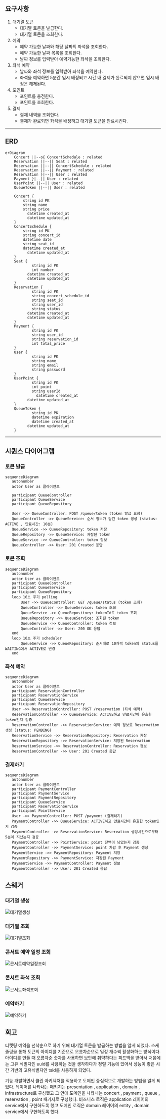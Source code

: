 ## 요구사항 
1. 대기열 토큰
   - 대기열 토큰을 발급한다.
   - 대기열 토큰을 조회한다.
2. 예약
   - 예약 가능한 날짜와 해당 날짜의 좌석을 조회한다.
   - 예약 가능한 날짜 목록을 조회한다.
   - 날짜 정보를 입력받아 예약가능한 좌석을 조회한다.
3. 좌석 예약
   - 날짜와 좌석 정보를 입력받아 좌석을 예약한다.
   - 좌석을 예약하면 5분간 임시 배정되고 시간 내 결제가 완료되지 않으면 임시 배정은 해제된다.
4. 포인트
   - 포인트를 충전한다.
   - 포인트를 조회한다.
5. 결제
   - 결제 내역을 조회한다.
   - 결제가 완료되면 좌석을 배정하고 대기열 토큰을 만료시킨다.

---

## ERD
```mermaid
erDiagram
    Concert ||--o{ ConcertSchedule : related
    Reservation ||--|| Seat : related
    Reservation ||--|| ConcertSchedule : related
    Reservation ||--|| Payment : related
    Reservation }|--|| User : related
    Payment }|--|| User : related 
    UserPoint ||--|| User : related
    QueueToken ||--|| User : related
    
    Concert {
        string id PK
        string name
        string price
	      datetime created_at
	      datetime updated_at
    }
    ConcertSchedule {
        string id PK
        string concert_id
        datetime date
        string seat_id
   	    datetime created_at
	      datetime updated_at
    }
    Seat {
		    string id PK
		    int number
	      datetime created_at
	      datetime updated_at 
    }
    Reservation {
		    string id PK
		    string concert_schedule_id
		    string seat_id
		    string user_id  
		    string status
	      datetime created_at
	      datetime updated_at
    }
    Payment {
		    string id PK
		    string user_id 
		    string reservation_id
		    int total_price
    }
    User {
		    string id PK
		    string name 
		    string email 
		    string password
    }
    UserPoint {
		    string id PK
		    int point
		    string userId
			  datetime created_at
	      datetime updated_at
    }
    QueueToken {
		    string id PK
		    datetime expiration 
		    datetime created_at
	      datetime updated_at
    }
```
---

## 시퀀스 다이어그램

### 토큰 발급
```mermaid
sequenceDiagram
   autonumber
   actor User as 클라이언트
   
   participant QueueController
   participant QueueService 
   participant QueueRepository
   
   User ->> QueueController: POST /queue/token (token 발급 요청)
   QueueController ->> QueueService: 순서 정보가 담긴 token 생성 (status: ACTIVE , 만료시간: 10분)
   QueueService ->> QueueRepository: token 저장
   QueueRepository ->> QueueService: 저장된 token
   QueueService ->> QueueController: token 정보
   QueueController ->> User: 201 Created 응답
```

### 토큰 조회
```mermaid
sequenceDiagram
   autonumber
   actor User as 클라이언트
   participant QueueController
   participant QueueService
   participant QueueRepository
   loop 10초 주기 polling
       User ->> QueueController: GET /queue/status (token 조회)
       QueueController ->> QueueService: token 조회
       QueueService ->> QueueRepository: tokenId로 token 조회
       QueueRepository ->> QueueService: 조회된 token
       QueueService ->> QueueController: token 정보
       QueueController ->> User: 200 OK 응답
   end
   loop 10초 주기 scheduler
       QueueService ->> QueueRepository: 순서대로 10개씩 token의 status를 WAITING에서 ACTIVE로 변경 
   end
```

### 좌석 예약
```mermaid
sequenceDiagram
   autonumber
   actor User as 클라이언트
   participant ReservationController
   participant ReservationService
   participant QueueService
   participant ReservationRepository
   User ->> ReservationController: POST /reservation (좌석 예약)
   ReservationController ->> QueueService: ACTIVE하고 만료시간이 유효한 token인지 검증
   ReservationController ->> ReservationService: 예약 정보로 Reservation 생성 (status: PENDING)
   ReservationService ->> ReservationRepository: Reservation 저장
   ReservationRepository ->> ReservationService: 저장된 Reservation
   ReservationService ->> ReservationController: Reservation 정보
   ReservationController ->> User: 201 Created 응답
```

### 결제하기 
```mermaid
sequenceDiagram
   autonumber
   actor User as 클라이언트
   participant PaymentController
   participant PaymentService
   participant PaymentRepository
   participant QueueService
   participant ReservationService
   participant PointService
   User ->> PaymentController: POST /payment (결제하기)
   PaymentController ->> QueueService: ACTIVE하고 만료시간이 유효한 token인지 검증 
   PaymentController ->> ReservationService: Reservation 생성시간으로부터 5분이 지났는지 검증 
   PaymentController ->> PointService: point 잔액이 남았는지 검증
   PaymentController ->> PaymentService: point 차감 후 Payment 생성
   PaymentService ->> PaymentRepository: Payment 저장
   PaymentRepository ->> PaymentService: 저장된 Payment
   PaymentService ->> PaymentController: Payment 정보
   PaymentController ->> User: 201 Created 응답
```

## 스웨거 
### 대기열 생성 
![대기열생성](https://github.com/user-attachments/assets/8a7692e1-1c8c-49c9-b547-0b3299542faf)

### 대기열 조회 
![대기열조회](https://github.com/user-attachments/assets/ecdc5bde-4408-4f4a-ad17-037d243b569f)

### 콘서트 예약 일정 조회
![콘서트예약일정조회](https://github.com/user-attachments/assets/dd40a027-e543-4e8a-aba9-7df3284c233b)

### 콘서트 좌석 조회
![콘서트좌석조회](https://github.com/user-attachments/assets/b0cbd893-0cc3-4f6d-82fd-2ed7c7996189)

### 예약하기
![예약하기](https://github.com/user-attachments/assets/03268f08-5d77-44e9-b7ee-2d4f9a3c34ab)

## 회고 
티켓팅 예약을 선착순으로 하기 위해 대기열 토큰을 발급하는 방법을 알게 되었다.
스케줄링을 통해 토큰의 아이디를 기준으로 오름차순으로 일정 개수씩 활성화하는 방식이다.
아이디를 만들 때 오름차순 숫자를 사용하면 보안에 취약하다는 피드백을 받아서
처음에는 고유 식별자인 uuid를 사용하는 것을 생각하다가 정렬 기능에 있어서 성능이 좋은 시간 기반의
고유식별자인 tsid를 사용하게 되었다.

기능 개발하면서 클린 아키텍처를 적용하고 도메인 중심적으로 개발하는 방법을 알게 되었다.
레이어를 나타내는 패키지는 presentation , application , domain , infrastructure로 구성했고 
그 안에 도메인을 나타내는 concert , payment , queue , reservation , point 패키지로 구성했다.
비즈니스 로직은 application 레이어의 service에서 구현하도록 했고 
도메인 로직은 domain 레이어의 entity , domain service에서 구현하도록 했다.